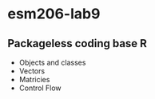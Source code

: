 # esm206-lab9

## Packageless coding base R
- Objects and classes
- Vectors
- Matricies
- Control Flow
